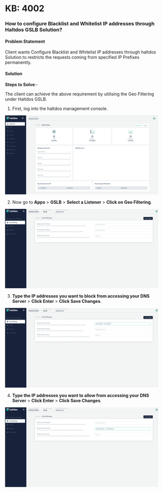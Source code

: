 # KB: 4002

### **How to configure Blacklist and Whitelist IP addresses through Haltdos GSLB Solution?**

#### **Problem Statement**

Client wants Configure Blacklist and Whitelist IP addresses through haltdos Solution to restricts the requests coming from specified IP Prefixes permanently. 

#### **Solution**

**Steps to Solve**:-

The client can achieve the above requirement by utilising the Geo Filtering under Haltdos GSLB.

1. First, log into the haltdos management console.

![​kb-4002](/img/gslb/v7/kb/overview_kb_4002_1.png)

2. Now go to **Apps** > **GSLB** > **Select a Listener** > **Click on Geo Filtering**.

![​kb-4002](/img/gslb/v7/kb/geo_kb_4002_2.png)

3. **Type the IP addresses you want to block from accessing your DNS Server** > **Click Enter** > **Click Save Changes**.

![​kb-4002](/img/gslb/v7/kb/geo_kb_4002_3.png)

4. **Type the IP addresses you want to allow from accessing your DNS Server** > **Click Enter** > **Click Save Changes**.

![​kb-4002](/img/gslb/v7/kb/geo_kb_4002_4.png)